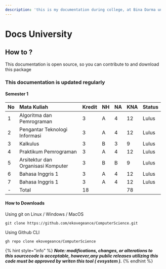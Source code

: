 ```yaml
---
description: 'this is my documentation during college, at Bina Darma university'
---
```


# Docs University

## How to ?

This documentation is open source, so you can contribute to and download this package

### This documentation is updated regularly

#### Semester 1

| No | Mata Kuliah | Kredit | NH | NA | KNA | Status |
| :--- | :--- | :--- | :--- | :--- | :--- | :--- |
| 1 | Algoritma dan Pemrograman | 3 | A | 4 | 12 | Lulus |
| 2 | Pengantar Teknologi Informasi | 3 | A | 4 | 12 | Lulus |
| 3 | Kalkulus | 3 | B | 3 | 9 | Lulus |
| 4 | Praktikum Pemrograman | 3 | A | 4 | 12 | Lulus |
| 5 | Arsitektur dan Organisasi Komputer | 3 | B | B | 9 | Lulus |
| 6 | Bahasa Inggris 1 | 3 | A | 4 | 12 | Lulus |
| 7 | Bahasa Inggris 1 | 3 | A | 4 | 12 | Lulus |
| - | Total | 18 |  |  | 78 |  |

#### How to Downloads

Using git on Linux / Windows / MacOS

```text
git clone https://github.com/ekovegeance/ComputerScience.git
```

Using Github CLI

```text
gh repo clone ekovegeance/ComputerScience
```

{% hint style="info" %}
_**Note: modifications, changes, or alterations to this sourcecode is acceptable, however,any public releases utilizing this code must be approved by writen this tool \( evsystem \).**_
{% endhint %}

